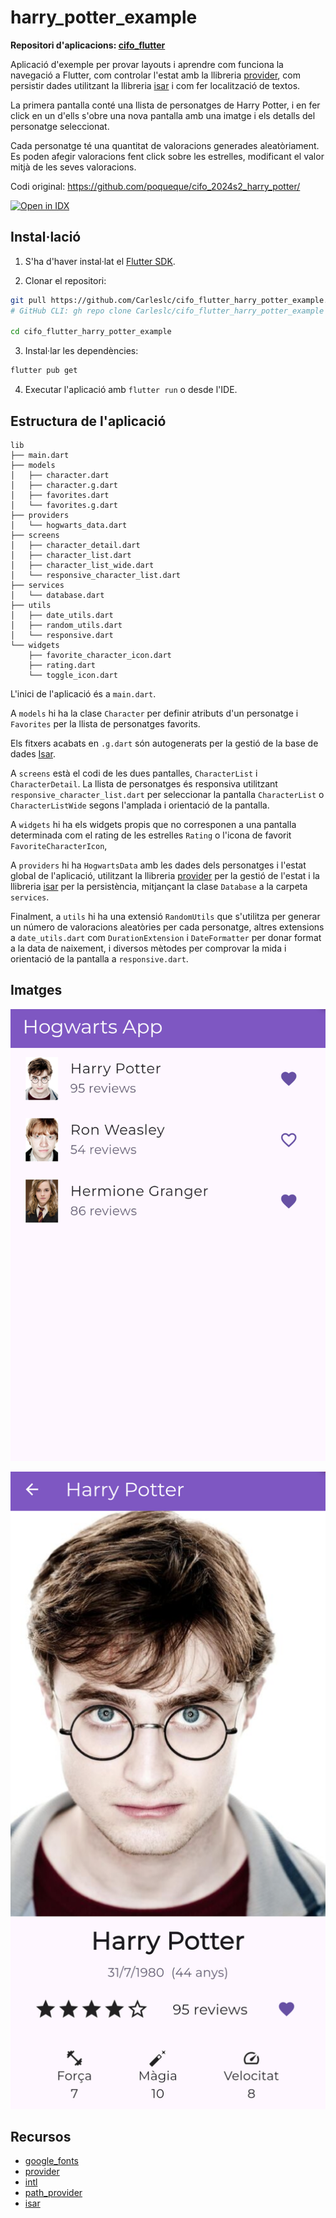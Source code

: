 # harry_potter_example

**Repositori d'aplicacions: [cifo_flutter](https://github.com/Carleslc/cifo_flutter)**

Aplicació d'exemple per provar layouts i aprendre com funciona la navegació a Flutter, com controlar l'estat amb la llibreria [provider](https://pub.dev/packages/provider), com persistir dades utilitzant la llibreria [isar](https://pub.dev/packages/isar) i com fer localització de textos.

La primera pantalla conté una llista de personatges de Harry Potter, i en fer click en un d'ells s'obre una nova pantalla amb una imatge i els detalls del personatge seleccionat.

Cada personatge té una quantitat de valoracions generades aleatòriament. Es poden afegir valoracions fent click sobre les estrelles, modificant el valor mitjà de les seves valoracions.

Codi original: https://github.com/poqueque/cifo_2024s2_harry_potter/

<a href="https://idx.google.com/import?url=https%3A%2F%2Fgithub.com%2FCarleslc%2Fcifo_flutter_harry_potter_example%2F" target="_blank">
  <picture>
    <source
      media="(prefers-color-scheme: dark)"
      srcset="https://cdn.idx.dev/btn/open_dark_32.svg">
    <source
      media="(prefers-color-scheme: light)"
      srcset="https://cdn.idx.dev/btn/open_light_32.svg">
    <img
      height="32"
      alt="Open in IDX"
      src="https://cdn.idx.dev/btn/open_purple_32.svg">
  </picture>
</a>

## Instal·lació

1. S'ha d'haver instal·lat el [Flutter SDK](https://docs.flutter.dev/get-started/install).

2. Clonar el repositori:

```sh
git pull https://github.com/Carleslc/cifo_flutter_harry_potter_example.git
# GitHub CLI: gh repo clone Carleslc/cifo_flutter_harry_potter_example

cd cifo_flutter_harry_potter_example
```

3. Instal·lar les dependències:

```sh
flutter pub get
```

4. Executar l'aplicació amb `flutter run` o desde l'IDE.

## Estructura de l'aplicació

```
lib
├── main.dart
├── models
│   ├── character.dart
│   ├── character.g.dart
│   ├── favorites.dart
│   └── favorites.g.dart
├── providers
│   └── hogwarts_data.dart
├── screens
│   ├── character_detail.dart
│   ├── character_list.dart
│   ├── character_list_wide.dart
│   └── responsive_character_list.dart
├── services
│   └── database.dart
├── utils
│   ├── date_utils.dart
│   ├── random_utils.dart
│   └── responsive.dart
└── widgets
    ├── favorite_character_icon.dart
    ├── rating.dart
    └── toggle_icon.dart
```

L'inici de l'aplicació és a `main.dart`.

A `models` hi ha la clase `Character` per definir atributs d'un personatge i `Favorites` per la llista de personatges favorits.

Els fitxers acabats en `.g.dart` són autogenerats per la gestió de la base de dades [Isar](https://pub.dev/packages/isar).

A `screens` està el codi de les dues pantalles, `CharacterList` i `CharacterDetail`. La llista de personatges és responsiva utilitzant `responsive_character_list.dart` per seleccionar la pantalla `CharacterList` o `CharacterListWide` segons l'amplada i orientació de la pantalla.

A `widgets` hi ha els widgets propis que no corresponen a una pantalla determinada com el rating de les estrelles `Rating` o l'icona de favorit `FavoriteCharacterIcon`,

A `providers` hi ha `HogwartsData` amb les dades dels personatges i l'estat global de l'aplicació, utilitzant la llibreria [provider](https://pub.dev/packages/provider) per la gestió de l'estat i la llibreria [isar](https://pub.dev/packages/isar) per la persistència, mitjançant la clase `Database` a la carpeta `services`.

Finalment, a `utils` hi ha una extensió `RandomUtils` que s'utilitza per generar un número de valoracions aleatòries per cada personatge, altres extensions a `date_utils.dart` com `DurationExtension` i `DateFormatter` per donar format a la data de naixement, i diversos mètodes per comprovar la mida i orientació de la pantalla a `responsive.dart`.

## Imatges

![harry_potter_example_1.png](<./images/harry_potter_example_1.png>)

![harry_potter_example_2.png](<./images/harry_potter_example_2.png>)

## Recursos

- [google_fonts](https://pub.dev/packages/google_fonts)
- [provider](https://pub.dev/packages/provider)
- [intl](https://pub.dev/packages/intl)
- [path_provider](https://pub.dev/packages/path_provider)
- [isar](https://pub.dev/packages/isar)

